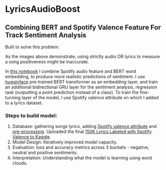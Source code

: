 # LyricsAudioBoost 
## Combining BERT and Spotify Valence Feature For Track Sentiment Analysis

Built to solve this problem:

As the images above demonstrate, using strictly audio OR lyrics to measure a song positiveness might be inaccurate. 

In [this notebook](https://github.com/EdenBD/lyrics-sentiment/blob/master/Tracks_Sentiment_Analysis.ipynb) I combine Spotify audio feature and BERT word embedding, to produce more realistic predictions of sentiment. 
I use [hugginface](https://github.com/huggingface/transformers) pre-trained BERT transformer as an embedding layer, and train an additional bidirectional GRU layer for the sentiment analysis, regression task (outputting a point prediction instead of a class). 
To train the fine-tunning layer of the model, I use Spotify valence attribute on which I added to a lyrics dataset. 

### Steps to build model:

 1. Database: gathering songs lyrics, adding [Spotify valence attribute](https://developer.spotify.com/documentation/web-api/reference/tracks/get-several-audio-features/) and [pre-processing](https://github.com/EdenBD/lyrics-sentiment/blob/master/Spotify_Dataset.ipynb). Uploaded the final [150K Lyrics Labeled with Spotify Valence
 to Kaggle](https://www.kaggle.com/edenbd/150k-lyrics-labeled-with-spotify-valence). 
 2. Model Design: Iteratively improved model capacity. 
 3. Evaluation: loss and accuracy metrics across 3 buckets - negative, neutral and positive sentiments. 
 4. Interpretation: Understanding what the model is learning using word clouds.

